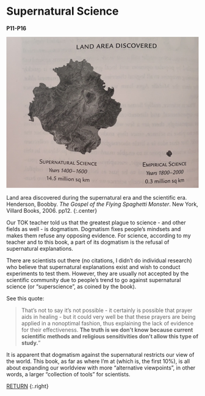 # Supernatural Science
**P11-P16**

![Land Area Discovered](/static/Land%20Area%20Discovered.jpg)

Land area discovered during the supernatural era and the scientific era.  
Henderson, Boobby. *The Gospel of the Flying Spaghetti Monster*. New York, Villard Books, 2006. pp12.
{:.center}

Our TOK teacher told us that the greatest plague to science - and other fields as well -  is dogmatism. 
Dogmatism fixes people’s mindsets and makes them refuse any opposing evidence. 
For science, according to my teacher and to this book, 
a part of its dogmatism is the refusal of supernatural explanations.

There are scientists out there (no citations, I didn’t do individual research) 
who believe that supernatural explanations exist and wish to conduct experiments to test them. 
However, they are usually not accepted by the scientific community 
due to people’s trend to go against supernatural science (or “superscience”, as coined by the book). 

See this quote:

>That’s not to say it’s not possible - 
>it certainly is possible that prayer aids in healing - 
>but it could very well be that these prayers are being applied in a nonoptimal fashion, 
>thus explaining the lack of evidence for their effectiveness. 
>**The truth is we don’t know** 
>**because current scientific methods and religious sensitivities don’t allow this type of study.**”

It is apparent that dogmatism against the supernatural restricts our view of the world. 
This book, as far as where I’m at (which is, the first 10%), 
is all about expanding our worldview with more “alternative viewpoints”, 
in other words, a larger “collection of tools” for scientists.

[RETURN](/Book%20Notes)
{:.right}
